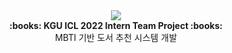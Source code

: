 <div align="center">
  <img src="https://capsule-render.vercel.app/api?type=waving&color=auto&height=200&section=header&text=ICL2022_w.MBTI&fontSize=90" />
<br/>
  <b>:books: KGU ICL 2022 Intern Team Project :books:</b>
 <br/>
  MBTI 기반 도서 추천 시스템 개발
</div>
